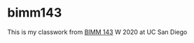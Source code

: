 # bimm143

This is my classwork from [BIMM 143](https://bioboot.github.io/bimm143_W20/) W 2020 at UC San Diego
















